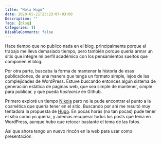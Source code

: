 ```yaml
---
title: "Hola Hugo"
date: 2020-05-21T23:23:07-03:00
Description: ""
Tags: [blog]
Categories: []
DisableComments: false
---
```

Hace tiempo que no publico nada en el blog, principalmente porque el trabajo
me lleva demasiado tiempo, pero también porque quería armar un sitio que 
integre mi perfil académico con los pensamientos sueltos que componen el blog.

Por otra parte, buscaba la forma de mantener la historia de esas publicaciones,
de una manera que tenga un formato simple, lejos de las complejidades de 
WordPress. Estuve buscando entonces algún sistema de generación estática de 
páginas web, que sea simple de mantener, simple para publicar, y que pueda 
_hostearse_ en Github.

Primero exploré un tiempo [Nikola](https://getnikola.com/) pero no le pude encontrar el punto a la 
cosmética que quería tener en el sitio. Buscando por ahí me resultó muy 
tentadora la propuesta de [Hugo](https://gohugo.io/). En pocas horas (no tan 
pocas) pude tener el sitio como yo quería, y además recuperar todos los posts 
que tenía en WordPress, aunque hubo que retocar bastante el tema de las fotos.

Así que ahora tengo un nuevo rincón en la web para usar como presentación.
